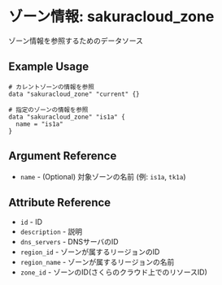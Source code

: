 # ゾーン情報: sakuracloud_zone

ゾーン情報を参照するためのデータソース

## Example Usage

```hcl
# カレントゾーンの情報を参照
data "sakuracloud_zone" "current" {}

# 指定のゾーンの情報を参照
data "sakuracloud_zone" "is1a" {
  name = "is1a"
}
```

## Argument Reference

* `name` - (Optional) 対象ゾーンの名前 (例: `is1a`, `tk1a`)  

## Attribute Reference

* `id` - ID
* `description` - 説明
* `dns_servers` - DNSサーバのID
* `region_id` - ゾーンが属するリージョンのID
* `region_name` - ゾーンが属するリージョンの名前
* `zone_id` - ゾーンのID(さくらのクラウド上でのリソースID)




